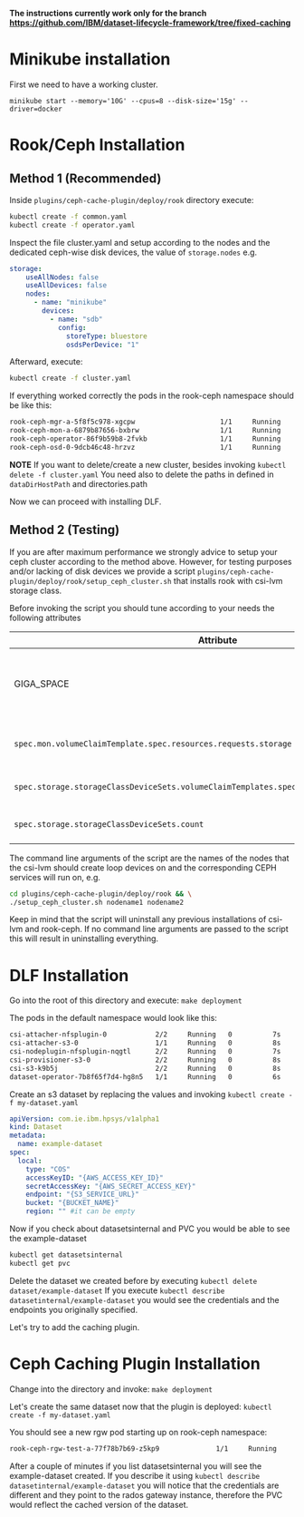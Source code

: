 **The instructions currently work only for the branch https://github.com/IBM/dataset-lifecycle-framework/tree/fixed-caching**

# Minikube installation

First we need to have a working cluster.

`minikube start --memory='10G' --cpus=8 --disk-size='15g' --driver=docker`

# Rook/Ceph Installation
## Method 1 (Recommended)

Inside `plugins/ceph-cache-plugin/deploy/rook` directory execute:
``` bash
kubectl create -f common.yaml
kubectl create -f operator.yaml
```
Inspect the file cluster.yaml and setup according to the nodes and the dedicated ceph-wise disk devices, the value of `storage.nodes` e.g.
```yaml
storage:
    useAllNodes: false
    useAllDevices: false
    nodes:
      - name: "minikube"
        devices: 
          - name: "sdb"
            config:
              storeType: bluestore
              osdsPerDevice: "1"
```
Afterward, execute:
``` bash
kubectl create -f cluster.yaml
```
If everything worked correctly the pods in the rook-ceph namespace should be like this:
``` bash
rook-ceph-mgr-a-5f8f5c978-xgcpw                     1/1     Running     0          79s
rook-ceph-mon-a-6879b87656-bxbrw                    1/1     Running     0          89s
rook-ceph-operator-86f9b59b8-2fvkb                  1/1     Running     0          5m29s
rook-ceph-osd-0-9dcb46c48-hrzvz                     1/1     Running     0          43s
```
**NOTE** If you want to delete/create a new cluster, besides invoking `kubectl delete -f cluster.yaml`
You need also to delete the paths in defined in `dataDirHostPath` and directories.path

Now we can proceed with installing DLF.

## Method 2 (Testing)

If you are after maximum performance we strongly advice to setup your ceph cluster according to the method above. However, for testing purposes and/or lacking of disk devices we provide a script `plugins/ceph-cache-plugin/deploy/rook/setup_ceph_cluster.sh` that installs rook with csi-lvm storage class. 

Before invoking the script you should tune according to your needs the following attributes

| Attribute | File | Description |
|---|---|---|
GIGA_SPACE | `plugins/ceph-cache-plugin/deploy/rook/csi-lvm-setup/create-loops.yaml` | Size of the loop device that csi-lvm will create on each node |
`spec.mon.volumeClaimTemplate.spec.resources.requests.storage` | `plugins/ceph-cache-plugin/deploy/rook/cluster-on-pvc.yaml` | Storage Size of mon ceph service |Size of the loop device that csi-lvm will create on each node |
`spec.storage.storageClassDeviceSets.volumeClaimTemplates.spec.resources.requests.storage` | `plugins/ceph-cache-plugin/deploy/rook/cluster-on-pvc.yaml` | Storage size of CEPH osds |
`spec.storage.storageClassDeviceSets.count` | `plugins/ceph-cache-plugin/deploy/rook/cluster-on-pvc.yaml` | Total number of CEPH osds |

The command line arguments of the script are the names of the nodes that the csi-lvm should create loop devices on and the corresponding CEPH services will run on, e.g.

```bash
cd plugins/ceph-cache-plugin/deploy/rook && \
./setup_ceph_cluster.sh nodename1 nodename2
```

Keep in mind that the script will uninstall any previous installations of csi-lvm and rook-ceph. If no command line arguments are passed to the script this will result in uninstalling everything.
# DLF Installation

Go into the root of this directory and execute:
`make deployment`

The pods in the default namespace would look like this:
``` bash
csi-attacher-nfsplugin-0            2/2     Running   0          7s
csi-attacher-s3-0                   1/1     Running   0          8s
csi-nodeplugin-nfsplugin-nqgtl      2/2     Running   0          7s
csi-provisioner-s3-0                2/2     Running   0          8s
csi-s3-k9b5j                        2/2     Running   0          8s
dataset-operator-7b8f65f7d4-hg8n5   1/1     Running   0          6s
```
Create an s3 dataset by replacing the values and invoking `kubectl create -f my-dataset.yaml`
``` yaml
apiVersion: com.ie.ibm.hpsys/v1alpha1
kind: Dataset
metadata:
  name: example-dataset
spec:
  local:
    type: "COS"
    accessKeyID: "{AWS_ACCESS_KEY_ID}"
    secretAccessKey: "{AWS_SECRET_ACCESS_KEY}"
    endpoint: "{S3_SERVICE_URL}"
    bucket: "{BUCKET_NAME}"
    region: "" #it can be empty
```

Now if you check about datasetsinternal and PVC you would be able to see the example-dataset
``` bash
kubectl get datasetsinternal
kubectl get pvc
```
Delete the dataset we created before by executing `kubectl delete dataset/example-dataset`
If you execute `kubectl describe datasetinternal/example-dataset` you would see the credentials and the endpoints you originally specified.

Let's try to add the caching plugin.

# Ceph Caching Plugin Installation

Change into the directory and invoke:
`make deployment`

Let's create the same dataset now that the plugin is deployed:
`kubectl create -f my-dataset.yaml`

You should see a new rgw pod starting up on rook-ceph namespace:
``` bash
rook-ceph-rgw-test-a-77f78b7b69-z5kp9              1/1     Running     0          4m43s
```
After a couple of minutes if you list datasetsinternal you will see the example-dataset created. 
If you describe it using `kubectl describe datasetinternal/example-dataset` you will notice that the credentials are different and they point to the rados gateway instance, therefore the PVC would reflect the cached version of the dataset.